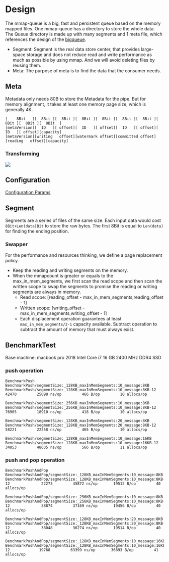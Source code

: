 # Design
The mmap-queue is a big, fast and persistent queue based on the memory mapped files. One mmap-queue has a directory to store the whole data. The Queue directory is made up with many segments and 1 meta file, which references the design of the [bigqueue](https://github.com/grandecola/bigqueue). 

- Segment: Segment is the real data store center, that provides large-space storage and does not reduce read and write performance as much as possible by using mmap. And we will avoid deleting files by reusing them.
- Meta: The purpose of meta is to find the data that the consumer needs.

## Meta
Metadata only needs 80B to store the Metadata for the pipe. But for memory alignment, it takes at least one memory page size, which is generally 4K.
```
[    8Bit   ][  8Bit ][  8Bit ][  8Bit ][  8Bit ][  8Bit ][  8Bit ][  8Bit ][  8Bit ][  8Bit  ]
[metaVersion][  ID   ][ offset][  ID   ][ offset][  ID   ][ offset][  ID   ][ offset][capacity]
[metaVersion][writing   offset][watermark offset][committed offset][reading   offset][capacity]

```
### Transforming

![](https://skywalking.apache.org/blog/2020-11-25-skywalking-satellite-0.1.0-design/offset-convert.jpg)

## Configuration
[Configuration Params](../../../configuration/queue.md)

## Segment
Segments are a series of files of the same size. Each input data would cost `8Bit+Len(data)Bit` to store the raw bytes. The first 8Bit is equal to `Len(data)` for finding the ending position. 
### Swapper
For the performance and resources thinking, we define a page replacement policy.

- Keep the reading and writing segments on the memory.
- When the mmapcount is greater or equals to the max_in_mem_segments, we first scan the read scope and then scan the written scope to swap the segments to promise the reading or writing segments are always in memory.
    - Read scope: [reading_offset - max_in_mem_segments,reading_offset - 1]
    - Written scope: [writing_offset - max_in_mem_segments,writing_offset - 1]
    - Each displacement operation guarantees at least `max_in_mem_segments/2-1` capacity available. Subtract operation to subtract the amount of memory that must always exist.

## BenchmarkTest
Base machine: macbook pro 2018 Intel Core i7 16 GB 2400 MHz DDR4 SSD

### push operation

```
BenchmarkPush
BenchmarkPush/segmentSize:_128KB_maxInMemSegments:10_message:8KB
BenchmarkPush/segmentSize:_128KB_maxInMemSegments:10_message:8KB-12         	   42470	     25098 ns/op	     466 B/op	      10 allocs/op

BenchmarkPush/segmentSize:_256KB_maxInMemSegments:10_message:8KB
BenchmarkPush/segmentSize:_256KB_maxInMemSegments:10_message:8KB-12         	   76905	     18910 ns/op	     418 B/op	      10 allocs/op

BenchmarkPush/segmentSize:_128KB_maxInMemSegments:20_message:8KB
BenchmarkPush/segmentSize:_128KB_maxInMemSegments:20_message:8KB-12         	   58221	     22258 ns/op	     465 B/op	      10 allocs/op

BenchmarkPush/segmentSize:_128KB_maxInMemSegments:10_message:16KB
BenchmarkPush/segmentSize:_128KB_maxInMemSegments:10_message:16KB-12        	   34053	     48635 ns/op	     566 B/op	      11 allocs/op
```
### push and pop operation
```
BenchmarkPushAndPop
BenchmarkPushAndPop/segmentSize:_128KB_maxInMemSegments:10_message:8KB
BenchmarkPushAndPop/segmentSize:_128KB_maxInMemSegments:10_message:8KB-12         	   22273	     45872 ns/op	   19512 B/op	      40 allocs/op

BenchmarkPushAndPop/segmentSize:_256KB_maxInMemSegments:10_message:8KB
BenchmarkPushAndPop/segmentSize:_256KB_maxInMemSegments:10_message:8KB-12         	   38874	     37169 ns/op	   19456 B/op	      40 allocs/op

BenchmarkPushAndPop/segmentSize:_128KB_maxInMemSegments:20_message:8KB
BenchmarkPushAndPop/segmentSize:_128KB_maxInMemSegments:20_message:8KB-12         	   38048	     36274 ns/op	   19514 B/op	      40 allocs/op

BenchmarkPushAndPop/segmentSize:_128KB_maxInMemSegments:10_message:16KB
BenchmarkPushAndPop/segmentSize:_128KB_maxInMemSegments:10_message:16KB-12        	   19768	     63399 ns/op	   36893 B/op	      41 allocs/op
```
